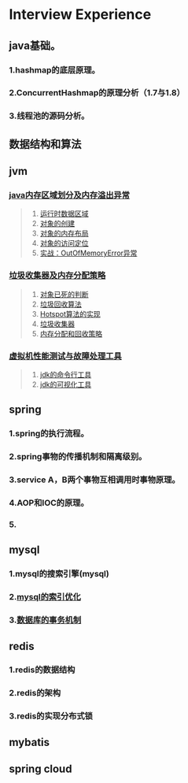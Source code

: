 # Interview Experience
## java基础。
### 1.hashmap的底层原理。
### 2.ConcurrentHashmap的原理分析（1.7与1.8）

### 3.线程池的源码分析。

## 数据结构和算法

## jvm
### [java内存区域划分及内存溢出异常](https://github.com/TheYoungester/InterviewExperience/blob/master/doc/java基础/jvm.md#java内存区域划分及内存溢出异常)
> 1. [运行时数据区域](https://github.com/TheYoungester/InterviewExperience/blob/master/doc/java基础/jvm.md#1运行时数据区域)
> 2. [对象的创建](https://github.com/TheYoungester/InterviewExperience/blob/master/doc/java基础/jvm.md#2对象的创建)
> 3. [对象的内存布局](https://github.com/TheYoungester/InterviewExperience/blob/master/doc/java基础/jvm.md#3对象的内存布局)
> 4. [对象的访问定位](https://github.com/TheYoungester/InterviewExperience/blob/master/doc/java基础/jvm.md#4对象的访问定位)
> 5. [实战：OutOfMemoryError异常](https://github.com/TheYoungester/InterviewExperience/blob/master/doc/java基础/jvm.md#5实战OutOfMemoryError异常)
### [垃圾收集器及内存分配策略](https://github.com/TheYoungester/InterviewExperience/blob/master/doc/java基础/jvm.md#垃圾收集器及内存分配策略)
> 1. [对象已死的判断](https://github.com/TheYoungester/InterviewExperience/blob/master/doc/java基础/jvm.md#1-对象已死的判断)
> 2. [垃圾回收算法](https://github.com/TheYoungester/InterviewExperience/blob/master/doc/java基础/jvm.md#2-垃圾回收算法)
> 3. [Hotspot算法的实现](https://github.com/TheYoungester/InterviewExperience/blob/master/doc/java基础/jvm.md#3-Hotspot算法的实现)
> 4. [垃圾收集器](https://github.com/TheYoungester/InterviewExperience/blob/master/doc/java基础/jvm.md#4-垃圾收集器)
> 5. [内存分配和回收策略](https://github.com/TheYoungester/InterviewExperience/blob/master/doc/java基础/jvm.md#5-内存分配和回收策略)
### [虚拟机性能测试与故障处理工具](https://github.com/TheYoungester/InterviewExperience/blob/master/doc/java基础/jvm.md#虚拟机性能测试与故障处理工具)
> 1. [jdk的命令行工具](https://github.com/TheYoungester/InterviewExperience/blob/master/doc/java基础/jvm.md#jdk的命令行工具)
> 2. [jdk的可视化工具](https://github.com/TheYoungester/InterviewExperience/blob/master/doc/java基础/jvm.md#jdk的可视化工具)

## spring

### 1.spring的执行流程。
### 2.spring事物的传播机制和隔离级别。
### 3.service A，B两个事物互相调用时事物原理。
### 4.AOP和IOC的原理。
### 5.

## mysql
### 1.mysql的搜索引擎(mysql)
### 2.[mysql的索引优化](mysql)
### 3.[数据库的事务机制](www.baidu.com)

## redis
### 1.redis的数据结构
### 2.redis的架构
### 3.redis的实现分布式锁

## mybatis

## spring cloud
##
